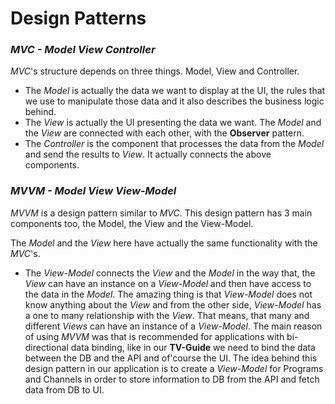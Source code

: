 # Design Patterns

### _MVC - Model View Controller_

_MVC_'s structure depends on three things. Model, View and Controller. 

- The _Model_ is actually the data we want to display at the UI, the rules that we use to manipulate those data and it also describes the business logic behind. 
- The _View_ is actually the UI presenting the data we want. The _Model_ and the _View_ are connected with each other, with the **Observer** pattern.
- The _Controller_ is the component that processes the data from the _Model_ and send the results to _View_. It actually connects the above components.

### _MVVM - Model View View-Model_

_MVVM_ is a design pattern similar to _MVC_.
This design pattern has 3 main components too, the Model, the View and the View-Model.

The _Model_ and the _View_ here have actually the same functionality with the _MVC_'s. 

- The _View-Model_ connects the _View_ and the _Model_ in the way that, the _View_ can have an instance on a _View-Model_ and then have access to the data in the _Model_. The amazing
thing is that _View-Model_ does not know anything about the _View_ and from the other side, _View-Model_ has a one to many relationship with the _View_.
That means, that many and different _Views_ can have an instance of a _View-Model_. The main reason of using _MVVM_ was that is recommended for applications with bi-directional data binding,
like in our **TV-Guide** we need to bind the data between the DB and the API and of'course the UI.
The idea behind this design pattern in our application is to create a _View-Model_ for Programs and Channels in order to store information to DB from the API and fetch data from DB to UI.